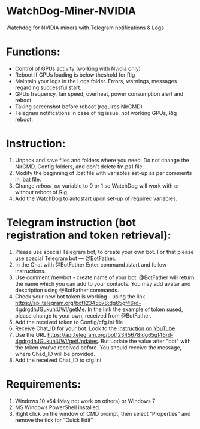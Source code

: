 # WatchDog-Miner-NVIDIA
Watchdog for NVIDIA miners with Telegram notifications & Logs

# **Functions:**
* Control of GPUs activity (working with Nvidia only)
* Reboot if GPUs loading is below theshold for Rig
* Maintain your logs in the Logs folder. Errors, warnings, messages regarding successful start.
* GPUs frequency, fan speed, overheat, power consumption alert and reboot.
* Taking screenshot before reboot (requires NirCMD)
* Telegram notifications in case of rig issue, not working GPUs, Rig reboot.

# **Instruction:**
1. Unpack and save files and folders where you need. Do not change the NirCMD, Config folders, and don't delete tm.ps1 file.
2. Modify the beginning of .bat file with variables set-up as per comments in .bat file.
3. Change *reboot_on* variable to 0 or 1 so WatchDog will work with or without reboot of Rig 
4. Add the WatchDog to autostart upon set-up of required variables.

# **Telegram instruction (bot registration and token retrieval):**
1. Please use special Telegram bot, to create your own bot. For that please use special Telegram bot — [@BotFather](https://t.me/botfather).
2. In the Chat with @BotFather Enter command /start and follow instructions.
3. Use comment /newbot - create name of your bot. @BotFather will return the name which you can add to your contacts. You may add avatar and description using @BotFather commands.
4. Check your new bot token is working - using the link https://api.telegram.org/bot12345678:dg65gf46rd-4gdrgdhJGukuhlUWl/getMe. In the link the example of token sused, please change to your own, received from @BotFather.
5. Add the received token to Config/cfg.ini file
6. Receive Chat_ID for your bot. Look to the [instruction on YouTube](https://www.youtube.com/watch?v=2jdsvSKVXNs)
7. Use the URL https://api.telegram.org/bot12345678:dg65gf46rd-4gdrgdhJGukuhlUWl/getUpdates. But update the value after "bot" with the token you've received before. You should receive the message, where Chad_ID will be provided.
8. Add the received Chat_ID to cfg.ini

# **Requirements:**
1. Windows 10 x64 (May not work on others) or Windows 7
2. MS Windows PowerShell installed.
3. Right click on the window of CMD prompt, then select “Properties” and remove the tick for “Quick Edit”.
